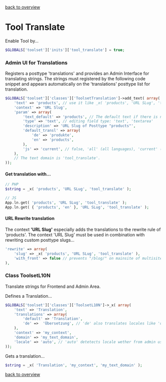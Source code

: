 [back to overview](../../README.markdown#tools)

Tool Translate
===============================

Enable Tool by…

````php
$GLOBALS['toolset']['inits']['tool_translate'] = true;
````

### Admin UI for Translations

Registers a posttype 'translations' and provides an Admin Interface for translating strings. The strings must registered by the following code snippet and appears automatically on the 'translations' posttype list for translation.

````php
$GLOBALS['toolset']['classes']['ToolsetTranslation']->add_text( array(
    'text' => 'products', // use it like _x( 'products', 'URL SLug', 'tool_translate' ),
    'context' => 'URL Slug',
    'param' => array(
        'text_default' => 'products', // The default text if there is no translation
        'type' => 'text', // editing field type: 'text', 'textarea'
        'description' => 'URL Slug of Posttype "products"',
        'default_transl' => array(
            'de' => 'produkte',
            'en' => 'products',
        ),
		'js' => 'current', // false, 'all' (all languages), 'current' (current language) // translation accessable with App.ln.get( string, context, domain );
    ),
    // The text domain is 'tool_translate'.
));
````

#### Get translation with…
````php
// PHP
$string = _x( 'products', 'URL SLug', 'tool_translate' );
````

````php
// JS
App.ln.get( 'products', 'URL SLug', 'tool_translate' );
App.ln.get( { 'products', 'en' }, 'URL SLug', 'tool_translate' );
````
#### URL Rewrite translation
The context __'URL Slug'__ especially adds the translations to the rewrite rule of 'products'. The context 'URL Slug' must be used in combination with rewriting custom posttype slugs…
````php
'rewrite' => array(
    'slug' => _x( 'products', 'URL SLug', 'tool_translate' ),
    'with_front' => false // prevents "/blog/" on mainsite of multisites
),
````

### Class ToolsetL10N

Translate strings for Frontend and Admin Area.

Defines a Translation…
````php
$GLOBALS['toolset']['classes']['ToolsetL10N']->_x( array(
    'text' => 'Translation',
    'translations' => array(
        'default' => 'Translation',
        'de' =>  'Übersetzung', // 'de' also translates locales like 'de_DE', 'de_AU'
    ),
    'context' => 'my_context',
    'domain' => 'my_text_domain',
    'locale' => 'auto', // 'auto' detetects locale wether from admin user or frontend, 'user' translates by user locale, 'front' translates by frontend locale
));
````

Gets a translation…
````php
$string = _x( 'Translation', 'my_context', 'my_text_domain' );
````

[back to overview](../../README.markdown#tools)
